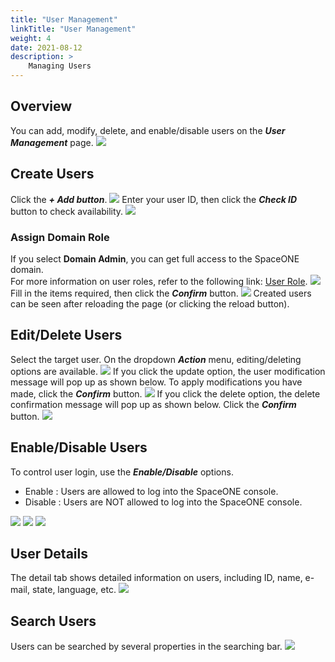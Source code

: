 ```yaml
---
title: "User Management"
linkTitle: "User Management"
weight: 4
date: 2021-08-12
description: >
    Managing Users
---
```


## Overview
You can add, modify, delete, and enable/disable users on the _**User Management**_ page.
![](/ko/docs/guides/admin_guide/my_account/user_management_img/user_management_img_01.png)

## Create Users
Click the _**+ Add button**_. 
![](/ko/docs/guides/admin_guide/my_account/user_management_img/user_management_img_02.png)
Enter your user ID, then click the _**Check ID**_ button to check availability.
![](/ko/docs/guides/admin_guide/my_account/user_management_img/user_management_img_03.png)

### Assign Domain Role
If you select **Domain Admin**, you can get full access to the SpaceONE domain.<br>
For more information on user roles, refer to the following link: [User Role](/docs/guides/advanced_topics/user_role).
![](/ko/docs/guides/admin_guide/my_account/user_management_img/user_management_img_04.png)
Fill in the items required, then click the _**Confirm**_ button.
![](/ko/docs/guides/admin_guide/my_account/user_management_img/user_management_img_05.png)
Created users can be seen after reloading the page \(or clicking the reload button\).

## Edit/Delete Users
Select the target user. On the dropdown _**Action**_ menu, editing/deleting options are available.
![](/ko/docs/guides/admin_guide/my_account/user_management_img/user_management_img_06.png)
If you click the update option, the user modification message will pop up as shown below. To apply modifications you have made, click the _**Confirm**_ button.
![](/ko/docs/guides/admin_guide/my_account/user_management_img/user_management_img_07.png)
If you click the delete option, the delete confirmation message will pop up as shown below. Click the _**Confirm**_ button.
![](/ko/docs/guides/admin_guide/my_account/user_management_img/user_management_img_08.png)

## Enable/Disable Users
To control user login, use the _**Enable/Disable**_ options.

* Enable : Users are allowed to log into the SpaceONE console.
* Disable : Users are NOT allowed to log into the SpaceONE console. 

![](/ko/docs/guides/admin_guide/my_account/user_management_img/user_management_img_09.png)
![](/ko/docs/guides/admin_guide/my_account/user_management_img/user_management_img_10.png)
![](/ko/docs/guides/admin_guide/my_account/user_management_img/user_management_img_11.png)

## User Details
The detail tab shows detailed information on users, including ID, name, e-mail, state, language, etc.
![](/ko/docs/guides/admin_guide/my_account/user_management_img/user_management_img_12.png)

## Search Users
Users can be searched by several properties in the searching bar.
![](/ko/docs/guides/admin_guide/my_account/user_management_img/user_management_img_13.png)




